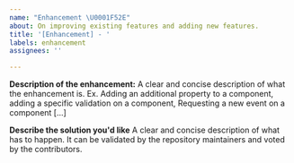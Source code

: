 ```yaml
---
name: "Enhancement \U0001F52E"
about: On improving existing features and adding new features.
title: '[Enhancement] - '
labels: enhancement
assignees: ''

---
```


**Description of the enhancement:**
A clear and concise description of what the enhancement is. Ex. Adding an additional property to a component, adding a specific validation on a component, Requesting a new event on a component [...]

**Describe the solution you'd like**
A clear and concise description of what has to happen. It can be validated by the repository maintainers and voted by the contributors.
